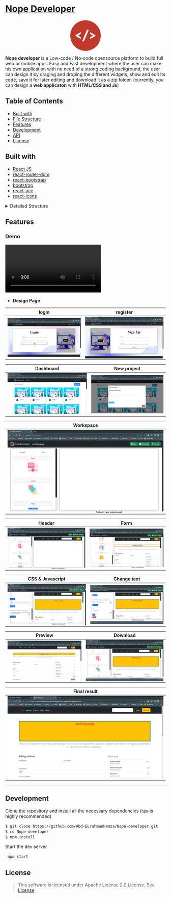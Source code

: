 
# [Nope Developer]()



<p align="center"><img src="Images/logo.png" alt="Nope" width="96" align="center"/></p>

**Nope developer** is a Low-code / No-code opensource platform to build full web or mobile apps. Easy and Fast development where the user can make his own application with no need of a strong coding background, the user can design it by draging and droping the different widgets, show and edit its code, save it for later editing and download it as a zip folder.  (currently, you can design a **web applicaton** with **HTML/CSS and Js**)  


## Table of Contents

- [Built with](#built-with)
- [File Structure](#file-structure)
- [Features](#features)
- [Development](#development)
- [API](#api)
- [License](#license)


## Built with

- [React JS](https://reactjs.org/)
- [react-router-dom](https://reactrouter.com/en/v6.3.0)
- [react-bootstrap](https://react-bootstrap.github.io/)
- [bootstrap](https://getbootstrap.com/)
- [react-ace](https://www.npmjs.com/package/react-ace)
- [react-icons](https://react-icons.github.io/react-icons/)


<details><summary>Detailed Structure</summary>
<p>

```bash
├───buildJson
├───data
├───docs
│   ├───fonts
│   ├───scripts
│   │   └───prettify
│   └───styles
├───public
└───src
    ├───Assets
    │   └───images
    │       ├───services
    │       └───work
    ├───Authentication
    ├───Code snippets
    ├───Components
    │   ├───DesignGroup
    │   ├───DesignMetaDate
    │   ├───Footer
    │   ├───home
    │   │   ├───about
    │   │   ├───homes
    │   │   └───services
    │   ├───Image
    │   ├───Navbar
    │   ├───OptionList
    │   ├───Project
    │   ├───ProjectModal
    │   ├───Projects
    │   ├───SideBar
    │   ├───StyleBar
    │   ├───Widgets
    │   │   ├───Body
    │   │   └───Widget
    │   ├───WidgetSide
    │   └───WorkspaceNavBar
    ├───Containers
    │   ├───Dashboard
    │   ├───EditPage
    │   ├───LandingPage
    │   ├───Login
    │   ├───LoginSignupContainer
    │   ├───PreviewPage
    │   ├───SignUp
    │   └───Workspace
    ├───Contexts
    ├───Helpers
    └───Hooks
  
  
```
  </p>
</details>



## Features

### Demo

<video  src="https://drive.google.com/file/d/1q4FH6Q3Q9XMNDyEWZCGfXLfZ_WZQFIYB/view?usp=share_link"  alt="login" align="center"/>|<img  src="Images/register.png"  alt="register" align="center"/>

* **Design Page**

| login | register |
|--|--|
|<img  src="Images/login.png"  alt="login" align="center"/>|<img  src="Images/register.png"  alt="register" align="center"/>|

| Dashboard | New project |
|--|--|
|<img  src="Images/Dashboard.png"  alt="register" align="center"/>|<img  src="Images/newproject.png"  alt="register" align="center"/>|

| Workspace |
|--|
|<img  src="Images/workspace.png"  alt="Droopy - Widgets" align="center"/>|



| Header | Form |
|--|--|
|<img  src="Images/header.png"  alt="Droopy - Style"  align="center"/>|<img  src="Images/form.png"  alt="Droopy - Widget Attributes" align="center"/>|

| CSS & Javascript | Change text |
|--|--|
|<img  src="Images/add css and javascript.png"  alt="Droopy - Style"  align="center"/>|<img  src="Images/change inner text.png"  alt="Droopy - Widget Attributes" align="center"/>|

| Preview | Download |
|--|--|
|<img  src="Images/preview your work.png"  alt="Droopy - Style"  align="center"/>|<img  src="Images/download your work.png"  alt="Droopy - Widget Attributes" align="center"/>|

| Final result |
|--|
|<img  src="Images/final result.png"  alt="Droopy - Style"  align="center"/>|


---
## Development

Clone the repository and install all the necessary dependencies (`npm` is highly recommended)

```sh
$ git clone https://github.com/Abd-ELrahmanHamza/Nope-developer.git
$ cd Nope-developer
$ npm install
```
Start the dev server

```sh
 npm start
```

## License

> This software is licensed under Apache License 2.0 License, See [License](./LICENSE)

